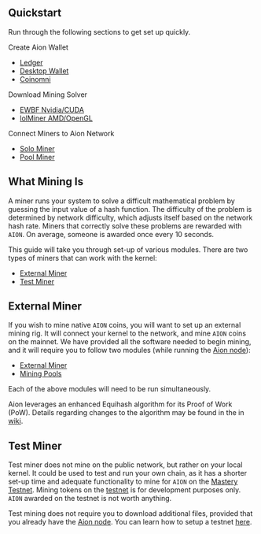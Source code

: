 ## Quickstart

Run through the following sections to get set up quickly.

Create Aion Wallet
- [Ledger](doc:ledger-hardware-wallet-guide)
- [Desktop Wallet](doc:aion-desktop-wallet)
- [Coinomni](https://www.coinomi.com/)

Download Mining Solver
- [EWBF Nvidia/CUDA](doc:external-resources#section-miners)
- [lolMiner AMD/OpenGL](doc:external-resources#section-miners)

Connect Miners to Aion Network
- [Solo Miner](doc:solo-mining-pool)
- [Pool Miner](doc:external-resources#section-public-pools)

## What Mining Is

A miner runs your system to solve a difficult mathematical problem by guessing the input value of a hash function. The difficulty of the problem is determined by network difficulty, which adjusts itself based on the network hash rate. Miners that correctly solve these problems are rewarded with `AION`. On average, someone is awarded once every 10 seconds.

This guide will take you through set-up of various modules. There are two types of miners that can work with the kernel:

- [External Miner](doc:aion-mining-overview#section-external-miner) 
- [Test Miner](doc:aion-mining-overview#section-test-miner)

## External Miner

If you wish to mine native `AION` coins, you will want to set up an external mining rig. It will connect your kernel to the network, and mine `AION` coins on the mainnet. We have provided all the software needed to begin mining, and it will require you to follow two modules (while running the [Aion node](doc:node-set-up)):

- [External Miner](doc:external-miner)
- [Mining Pools](doc:mining-pools)

Each of the above modules will need to be run simultaneously.

Aion leverages an enhanced Equihash algorithm for its Proof of Work (PoW). Details regarding changes to the algorithm may be found in the in [wiki](https://github.com/aionnetwork/aion_miner/wiki/Aion-equihash_210_9--specification-and-migration-guide).

## Test Miner

Test miner does not mine on the public network, but rather on your local kernel. It could be used to test and run your own chain, as it has a shorter set-up time and adequate functionality to mine for `AION` on the [Mastery Testnet](https://mastery.aion.network/#/dashboard). Mining tokens on the [testnet](https://mastery.aion.network/#/dashboard) is for development purposes only. `AION` awarded on the testnet is not worth anything.

Test mining does not require you to download additional files, provided that you already have the [Aion node](doc:node-set-up). You can learn how to setup a testnet [here](doc:mastery-testnet).
